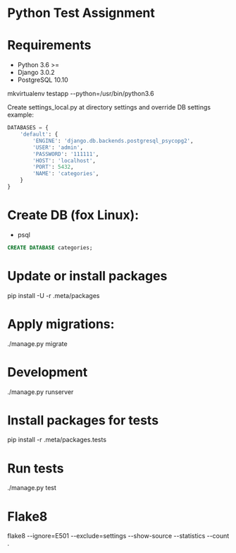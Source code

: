 Python Test Assignment
====================================

Requirements
============
* Python 3.6 >=
* Django 3.0.2
* PostgreSQL 10.10

mkvirtualenv testapp --python=/usr/bin/python3.6

Create settings_local.py at directory settings and override DB settings
example:

```python
DATABASES = {
    'default': {
        'ENGINE': 'django.db.backends.postgresql_psycopg2',
        'USER': 'admin',
        'PASSWORD': '111111',
        'HOST': 'localhost',
        'PORT': 5432,
        'NAME': 'categories',
    }
}

```

Create DB (fox Linux):
======================
- psql
```sql
CREATE DATABASE categories;
```

Update or install packages
================================
pip install -U -r .meta/packages


Apply migrations:
==================
./manage.py migrate


Development
============
./manage.py runserver


Install packages for tests
===================================
pip install -r .meta/packages.tests

Run tests
========================
./manage.py test

Flake8
========================
flake8 --ignore=E501 --exclude=settings --show-source --statistics --count .
